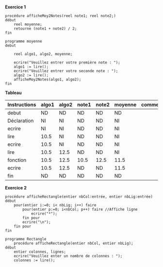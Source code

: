 **Exercice 1** 

```pseudocode
procédure afficheMoy2Notes(reel note1; reel note2;)
début
	reel moyenne;
	retourne (note1 + note2) / 2;
fin

programme moyenne
debut

	reel algo1, algo2, moyenne;
	
	ecrire("Veuillez entrer votre première note : ");
	algo1 := lire();
	ecrire("Veuillez entrer votre seconde note : ");
	algo2 := lire();
	afficheMoy2Notes(algo1, algo2);
fin
```

**Tableau**

| Instructions | algo1 | algo2 | note1 | note2 | moyenne | commentaire |
| ------------ | ----- | ----- | ----- | ----- | ------- | ----------- |
| debut        | ND    | ND    | ND    | ND    | ND      |             |
| Déclaration  | NI    | NI    | ND    | ND    | NI      |             |
| ecrire       | NI    | NI    | ND    | ND    | NI      |             |
| lire         | 10.5  | NI    | ND    | ND    | NI      |             |
| ecrire       | 10.5  | NI    | ND    | ND    | NI      |             |
| lire         | 10.5  | 12.5  | ND    | ND    | NI      |             |
| fonction     | 10.5  | 12.5  | 10.5  | 12.5  | 11.5    |             |
| ecrire       | 10.5  | 12.5  | ND    | ND    | 11.5    |             |
| fin          | ND    | ND    | ND    | ND    | ND      |             |

 

**Exercice 2**

```pseudocode
procédure afficheRectangle(entier nbCol:entrée, entier nbLig:entrée)
début
	pour(entier i:=0; i< nbLig; i++) faire
		pour(entier p:=0; i<nbCol; p++) faire //Affiche ligne
			ecrire("*");
        fin pour
		ecrire("\n");
	fin pour
fin

programme Rectangle
	procédure afficheRectangle(entier nbCol, entier nbLig);
début
	entier colonnes, lignes;
	ecrire("Veuillez enter un nombre de colonnes : ");
	colonnes := lire();
```

